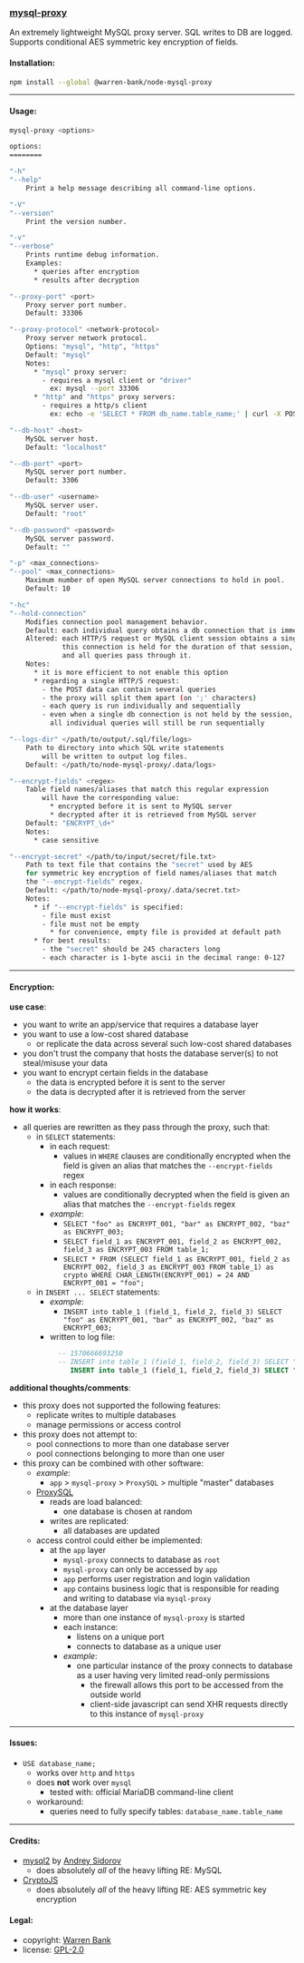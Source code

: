 ### [mysql-proxy](https://github.com/warren-bank/node-mysql-proxy)

An extremely lightweight MySQL proxy server. SQL writes to DB are logged. Supports conditional AES symmetric key encryption of fields.

#### Installation:

```bash
npm install --global @warren-bank/node-mysql-proxy
```

- - - -

#### Usage:

```bash
mysql-proxy <options>

options:
========

"-h"
"--help"
    Print a help message describing all command-line options.

"-V"
"--version"
    Print the version number.

"-v"
"--verbose"
    Prints runtime debug information.
    Examples:
      * queries after encryption
      * results after decryption

"--proxy-port" <port>
    Proxy server port number.
    Default: 33306

"--proxy-protocol" <network-protocol>
    Proxy server network protocol.
    Options: "mysql", "http", "https"
    Default: "mysql"
    Notes:
      * "mysql" proxy server:
        - requires a mysql client or "driver"
          ex: mysql --port 33306
      * "http" and "https" proxy servers:
        - requires a http/s client
          ex: echo -e 'SELECT * FROM db_name.table_name;' | curl -X POST --data-binary @- 'http://localhost:33306/'

"--db-host" <host>
    MySQL server host.
    Default: "localhost"

"--db-port" <port>
    MySQL server port number.
    Default: 3306

"--db-user" <username>
    MySQL server user.
    Default: "root"

"--db-password" <password>
    MySQL server password.
    Default: ""

"-p" <max_connections>
"--pool" <max_connections>
    Maximum number of open MySQL server connections to hold in pool.
    Default: 10

"-hc"
"--hold-connection"
    Modifies connection pool management behavior.
    Default: each individual query obtains a db connection that is immediately released.
    Altered: each HTTP/S request or MySQL client session obtains a single db connection.
             this connection is held for the duration of that session,
             and all queries pass through it.
    Notes:
      * it is more efficient to not enable this option
      * regarding a single HTTP/S request:
        - the POST data can contain several queries
        - the proxy will split them apart (on ';' characters)
        - each query is run individually and sequentially
        - even when a single db connection is not held by the session,
          all individual queries will still be run sequentially

"--logs-dir" </path/to/output/.sql/file/logs>
    Path to directory into which SQL write statements
        will be written to output log files.
    Default: </path/to/node-mysql-proxy/.data/logs>

"--encrypt-fields" <regex>
    Table field names/aliases that match this regular expression
        will have the corresponding value:
          * encrypted before it is sent to MySQL server
          * decrypted after it is retrieved from MySQL server
    Default: "ENCRYPT_\d+"
    Notes:
      * case sensitive

"--encrypt-secret" </path/to/input/secret/file.txt>
    Path to text file that contains the "secret" used by AES
    for symmetric key encryption of field names/aliases that match
    the "--encrypt-fields" regex.
    Default: </path/to/node-mysql-proxy/.data/secret.txt>
    Notes:
      * if "--encrypt-fields" is specified:
        - file must exist
        - file must not be empty
          * for convenience, empty file is provided at default path
      * for best results:
        - the "secret" should be 245 characters long
        - each character is 1-byte ascii in the decimal range: 0-127
```

- - - -

#### Encryption:

__use case__:

* you want to write an app/service that requires a database layer
* you want to use a low-cost shared database
  * or replicate the data across several such low-cost shared databases
* you don't trust the company that hosts the database server(s) to not steal/misuse your data
* you want to encrypt certain fields in the database
  * the data is encrypted before it is sent to the server
  * the data is decrypted after it is retrieved from the server

__how it works__:

* all queries are rewritten as they pass through the proxy, such that:
  * in `SELECT` statements:
    * in each request:
      * values in `WHERE` clauses are conditionally encrypted when the field is given an alias that matches the `--encrypt-fields` regex
    * in each response:
      * values are conditionally decrypted when the field is given an alias that matches the `--encrypt-fields` regex
    * _example_:
      * `SELECT "foo" as ENCRYPT_001, "bar" as ENCRYPT_002, "baz" as ENCRYPT_003;`
      * `SELECT field_1 as ENCRYPT_001, field_2 as ENCRYPT_002, field_3 as ENCRYPT_003 FROM table_1;`
      * `SELECT * FROM (SELECT field_1 as ENCRYPT_001, field_2 as ENCRYPT_002, field_3 as ENCRYPT_003 FROM table_1) as crypto WHERE CHAR_LENGTH(ENCRYPT_001) = 24 AND ENCRYPT_001 = "foo";`
  * in `INSERT ... SELECT` statements:
    * _example_:
      * `INSERT into table_1 (field_1, field_2, field_3) SELECT "foo" as ENCRYPT_001, "bar" as ENCRYPT_002, "baz" as ENCRYPT_003;`
    * written to log file:
      ```SQL
        -- 1570666693250
        -- INSERT into table_1 (field_1, field_2, field_3) SELECT "foo" as ENCRYPT_001, "bar" as ENCRYPT_002, "baz" as ENCRYPT_003;
           INSERT into table_1 (field_1, field_2, field_3) SELECT "YJCIhWsjPGvVg8+GvXI73A==" as ENCRYPT_001, "yRiq4qBtN63A7ic98cyYGw==" as ENCRYPT_002, "LwveizDZowT/+Jg3NWnLNA==" as ENCRYPT_003;
      ```

__additional thoughts/comments__:

* this proxy does not supported the following features:
  * replicate writes to multiple databases
  * manage permissions or access control
* this proxy does not attempt to:
  * pool connections to more than one database server
  * pool connections belonging to more than one user
* this proxy can be combined with other software:
  * _example_:
    * `app` &gt; `mysql-proxy` &gt; `ProxySQL` &gt; multiple "master" databases
  * [ProxySQL](https://github.com/sysown/proxysql)
    * reads are load balanced:
      * one database is chosen at random
    * writes are replicated:
      * all databases are updated
  * access control could either be implemented:
    * at the `app` layer
      * `mysql-proxy` connects to database as `root`
      * `mysql-proxy` can only be accessed by `app`
      * `app` performs user registration and login validation
      * `app` contains business logic that is responsible for reading and writing to database via `mysql-proxy`
    * at the database layer
      * more than one instance of `mysql-proxy` is started
      * each instance:
        * listens on a unique port
        * connects to database as a unique user
      * _example_:
        * one particular instance of the proxy connects to database as a user having very limited read-only permissions
          * the firewall allows this port to be accessed from the outside world
          * client-side javascript can send XHR requests directly to this instance of `mysql-proxy`

- - - -

#### Issues:

* `USE database_name;`
  * works over `http` and `https`
  * does __not__ work over `mysql`
    * tested with: official MariaDB command-line client
  * workaround:
    * queries need to fully specify tables: `database_name.table_name`

- - - -

#### Credits:

* [mysql2](https://github.com/sidorares/node-mysql2) by [Andrey Sidorov](https://github.com/sidorares)
  * does absolutely _all_ of the heavy lifting RE: MySQL
* [CryptoJS](https://github.com/brix/crypto-js)
  * does absolutely _all_ of the heavy lifting RE: AES symmetric key encryption

#### Legal:

* copyright: [Warren Bank](https://github.com/warren-bank)
* license: [GPL-2.0](https://www.gnu.org/licenses/old-licenses/gpl-2.0.txt)
